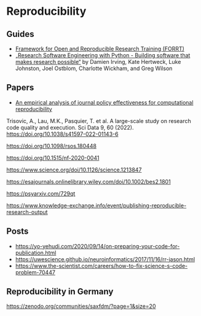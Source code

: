 # Reproducibility

## Guides

- [Framework for Open and Reproducible Research Training (FORRT)](https://forrt.org)
- [„Research Software Engineering with Python - Building software that makes research possible“](https://merely-useful.tech/py-rse/) by Damien Irving, Kate Hertweck, Luke Johnston, Joel Ostblom, Charlotte Wickham, and Greg Wilson


## Papers

- [An empirical analysis of journal policy effectiveness for computational reproducibility](https://doi.org/10.1073/pnas.1708290115)

Trisovic, A., Lau, M.K., Pasquier, T. et al. A large-scale study on research code quality and execution. Sci Data 9, 60 (2022). https://doi.org/10.1038/s41597-022-01143-6

https://doi.org/10.1098/rsos.180448

https://doi.org/10.1515/nf-2020-0041

https://www.science.org/doi/10.1126/science.1213847

https://esajournals.onlinelibrary.wiley.com/doi/10.1002/bes2.1801

https://psyarxiv.com/729qt

https://www.knowledge-exchange.info/event/publishing-reproducible-research-output

## Posts

- https://yo-yehudi.com/2020/09/14/on-preparing-your-code-for-publication.html
-  https://uwescience.github.io/neuroinformatics/2017/11/16/rr-jason.html
- https://www.the-scientist.com/careers/how-to-fix-science-s-code-problem-70447

## Reproducibility in Germany

 https://zenodo.org/communities/saxfdm/?page=1&size=20